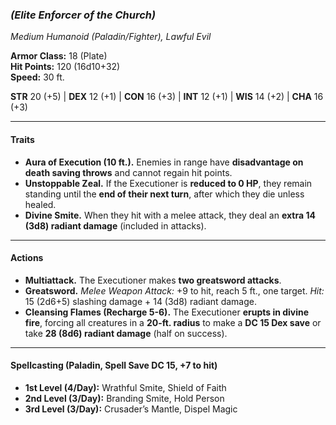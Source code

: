 ### _(Elite Enforcer of the Church)_

_Medium Humanoid (Paladin/Fighter), Lawful Evil_

**Armor Class:** 18 (Plate)  
**Hit Points:** 120 (16d10+32)  
**Speed:** 30 ft.

**STR** 20 (+5) | **DEX** 12 (+1) | **CON** 16 (+3) | **INT** 12 (+1) | **WIS** 14 (+2) | **CHA** 16 (+3)

---

#### Traits
- **Aura of Execution (10 ft.).** Enemies in range have **disadvantage on death saving throws** and cannot regain hit points.
- **Unstoppable Zeal.** If the Executioner is **reduced to 0 HP**, they remain standing until the **end of their next turn**, after which they die unless healed.
- **Divine Smite.** When they hit with a melee attack, they deal an **extra 14 (3d8) radiant damage** (included in attacks).

---

#### **Actions**
- **Multiattack.** The Executioner makes **two greatsword attacks**.
- **Greatsword.** _Melee Weapon Attack:_ +9 to hit, reach 5 ft., one target. _Hit:_ 15 (2d6+5) slashing damage + 14 (3d8) radiant damage.
- **Cleansing Flames (Recharge 5-6).** The Executioner **erupts in divine fire**, forcing all creatures in a **20-ft. radius** to make a **DC 15 Dex save** or take **28 (8d6) radiant damage** (half on success).

---

#### **Spellcasting (Paladin, Spell Save DC 15, +7 to hit)**
- **1st Level (4/Day):** Wrathful Smite, Shield of Faith
- **2nd Level (3/Day):** Branding Smite, Hold Person
- **3rd Level (3/Day):** Crusader’s Mantle, Dispel Magic